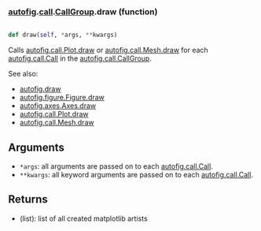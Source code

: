 ### [autofig](autofig.md).[call](autofig.call.md).[CallGroup](autofig.call.CallGroup.md).draw (function)


```py

def draw(self, *args, **kwargs)

```



Calls [autofig.call.Plot.draw](autofig.call.Plot.draw.md) or [autofig.call.Mesh.draw](autofig.call.Mesh.draw.md) for each
[autofig.call.Call](autofig.call.Call.md) in the [autofig.call.CallGroup](autofig.call.CallGroup.md).

See also:

* [autofig.draw](autofig.draw.md)
* [autofig.figure.Figure.draw](autofig.figure.Figure.draw.md)
* [autofig.axes.Axes.draw](autofig.axes.Axes.draw.md)
* [autofig.call.Plot.draw](autofig.call.Plot.draw.md)
* [autofig.call.Mesh.draw](autofig.call.Mesh.draw.md)

Arguments
------------
* `*args`: all arguments are passed on to each [autofig.call.Call](autofig.call.Call.md).
* `**kwargs`: all keyword arguments are passed on to each
    [autofig.call.Call](autofig.call.Call.md).

Returns
-----------
* (list): list of all created matplotlib artists

